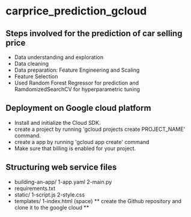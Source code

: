 # carprice_prediction_gcloud

## Steps involved for the prediction of car selling price
* Data understanding and exploration 
* Data cleaning
* Data preparation: Feature Engineering and Scaling
* Feature Selection
* Used Random Forest Regressor for prediction and RamdomizedSearchCV for hyperparametric tuning

## Deployment on Google cloud platform
* Install and initialize the Cloud SDK. 
* create a project by running 'gcloud projects create PROJECT_NAME' command.
* create a app by running 'gcloud app create' command
* Make sure that billing is enabled for your project.
## Structuring web service files
* building-an-app/
1-app.yaml
2-main.py
* requirements.txt
* static/
1-script.js
2-style.css
* templates/
1-index.html (space)
** create the Github repository and clone it to the google cloud **
